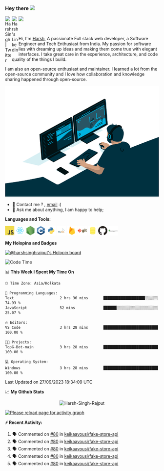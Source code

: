 ### Hey there <img src="https://media.giphy.com/media/hvRJCLFzcasrR4ia7z/giphy.gif" width="25px">
<a href="https://twitter.com/Harsh7902">
  <img align="left" alt="Harsh Singh | Twitter" width="22px" src="https://raw.githubusercontent.com/peterthehan/peterthehan/main/assets/twitter.svg" />
</a>
<a href="https://www.linkedin.com/in/harshsinghrajput/">
  <img align="left" alt="Harsh's LinkedIn" width="22px" src="https://raw.githubusercontent.com/peterthehan/peterthehan/master/assets/linkedin.svg" />
</a>

![](https://visitor-badge.glitch.me/badge?page_id=Harsh-Singh-Rajput.Harsh-Singh-Rajput)

<br />

Hi, I'm [Harsh](https://twitter.com/Harsh7902), A passionate Full stack web developer, a Software Engineer and Tech Enthusiast from India. My passion for software lies with dreaming up ideas and making them come true with elegant interfaces. I take great care in the experience, architecture, and code quality of the things I build.

I am also an open-source enthusiast and maintainer. I learned a lot from the open-source community and I love how collaboration and knowledge sharing happened through open-source.


  <img alt="GIF" src="https://raw.githubusercontent.com/Harsh-Singh-Rajput/Harsh-Singh-Rajput/master/animated.gif" width="720" height="360" />
  
- 💼 Contact me ? , [email](mailto:hs98215479@gmail.com) :)
- 💬 Ask me about anything, I am happy to help;

**Languages and Tools:**  

<code><img height="30" src="https://raw.githubusercontent.com/github/explore/80688e429a7d4ef2fca1e82350fe8e3517d3494d/topics/javascript/javascript.png"></code>
<code><img height="30" src="https://raw.githubusercontent.com/github/explore/80688e429a7d4ef2fca1e82350fe8e3517d3494d/topics/react/react.png"></code>
<code><img height="30" src="https://raw.githubusercontent.com/github/explore/80688e429a7d4ef2fca1e82350fe8e3517d3494d/topics/nodejs/nodejs.png"></code>
<code><img height="30" src="https://raw.githubusercontent.com/github/explore/80688e429a7d4ef2fca1e82350fe8e3517d3494d/topics/cpp/cpp.png"></code>
<code><img height="30" src="https://raw.githubusercontent.com/github/explore/80688e429a7d4ef2fca1e82350fe8e3517d3494d/topics/python/python.png"></code>
<code><img height="30" src="https://raw.githubusercontent.com/github/explore/80688e429a7d4ef2fca1e82350fe8e3517d3494d/topics/mysql/mysql.png"></code>
<code><img height="30" src="https://raw.githubusercontent.com/github/explore/80688e429a7d4ef2fca1e82350fe8e3517d3494d/topics/firebase/firebase.png"></code>
<code><img height="30" src="https://raw.githubusercontent.com/github/explore/80688e429a7d4ef2fca1e82350fe8e3517d3494d/topics/git/git.png"></code>
<code><img height="30" src="https://raw.githubusercontent.com/github/explore/13295c57999765ac9ffa3281942a72ab08b79de2/topics/database/database.png"></code>
<code><img height="30" src="https://raw.githubusercontent.com/github/explore/89bdd9644f44d1b12180fd512b95574fe4c54617/topics/github-api/github-api.png"></code>
<code><img height="30" src="https://raw.githubusercontent.com/github/explore/80688e429a7d4ef2fca1e82350fe8e3517d3494d/topics/mongodb/mongodb.png"></code>

**My Holopins and Badges**

[![@harshsinghrajput's Holopin board](https://holopin.me/harshsinghrajput)](https://holopin.io/@harshsinghrajput)

<!--START_SECTION:waka-->
![Code Time](http://img.shields.io/badge/Code%20Time-317%20hrs%2010%20mins-blue)

📊 **This Week I Spent My Time On** 

```text
🕑︎ Time Zone: Asia/Kolkata

💬 Programming Languages: 
Text                     2 hrs 36 mins       ███████████████████░░░░░░   74.93 % 
JavaScript               52 mins             ██████░░░░░░░░░░░░░░░░░░░   25.07 % 

🔥 Editors: 
VS Code                  3 hrs 28 mins       █████████████████████████   100.00 % 

🐱‍💻 Projects: 
TopG-Bot-main            3 hrs 28 mins       █████████████████████████   100.00 % 

💻 Operating System: 
Windows                  3 hrs 28 mins       █████████████████████████   100.00 % 
```


 Last Updated on 27/09/2023 18:34:09 UTC
<!--END_SECTION:waka-->


📈 **My Github Stats**

<p align="center"> <img src="https://github-readme-stats-git-main-harsh-singh-rajput.vercel.app/api?username=Harsh-Singh-Rajput&show_icons=true&theme=gotham" alt="Harsh-Singh-Rajput" />

[![Please reload page for activity graph](https://github-readme-activity-graph.cyclic.app/graph?username=Harsh-Singh-Rajput&custom_title=Harsh's%20Activity%20Graph&theme=react-dark&hide_border=true)](https://github.com/Harsh-Singh-Rajput/github-readme-activity-graph)

**:zap: Recent Activity:**

<!--START_SECTION:activity-->
1. 🗣 Commented on [#80](https://github.com/keikaavousi/fake-store-api/issues/80) in [keikaavousi/fake-store-api](https://github.com/keikaavousi/fake-store-api)
2. 🗣 Commented on [#80](https://github.com/keikaavousi/fake-store-api/issues/80) in [keikaavousi/fake-store-api](https://github.com/keikaavousi/fake-store-api)
3. 🗣 Commented on [#80](https://github.com/keikaavousi/fake-store-api/issues/80) in [keikaavousi/fake-store-api](https://github.com/keikaavousi/fake-store-api)
4. 🗣 Commented on [#80](https://github.com/keikaavousi/fake-store-api/issues/80) in [keikaavousi/fake-store-api](https://github.com/keikaavousi/fake-store-api)
5. 🗣 Commented on [#80](https://github.com/keikaavousi/fake-store-api/issues/80) in [keikaavousi/fake-store-api](https://github.com/keikaavousi/fake-store-api)
<!--END_SECTION:activity-->




